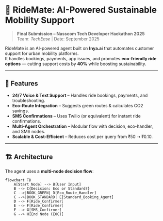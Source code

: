 # 🚖 RideMate: AI-Powered Sustainable Mobility Support

> **Final Submission – Nasscom Tech Developer Hackathon 2025**  
> Team: *TechEase* | Date: September 2025  

RideMate is an AI-powered agent built on **Inya.ai** that automates customer support for urban mobility platforms.  
It handles bookings, payments, app issues, and promotes **eco-friendly ride options** — cutting support costs by **40%** while boosting sustainability.

---

## 🌟 Features
- **24/7 Voice & Text Support** – Handles ride bookings, payments, and troubleshooting.  
- **Eco-Route Integration** – Suggests green routes & calculates CO2 savings.  
- **SMS Confirmations** – Uses Twilio (or equivalent) for instant ride confirmations.  
- **Multi-Agent Orchestration** – Modular flow with decision, eco-handler, and SMS nodes.  
- **Scalable & Cost-Efficient** – Reduces cost per query from ₹50 ➝ ₹0.10.

---

## 🏗️ Architecture
The agent uses a **multi-node decision flow**:

```mermaid
flowchart TD
    A[Start Node] --> B[User Input]
    B --> C{Decision: Eco or Standard?}
    C -->|BOOK_GREEN| D[Eco_Route_Handler]
    C -->|BOOK_STANDARD| E[Standard_Booking_Agent]
    D --> F[Ride_Confirmer]
    E --> F[Ride_Confirmer]
    F --> G[SMS_Confirmer]
    G --> H[End Node (EOC)]

